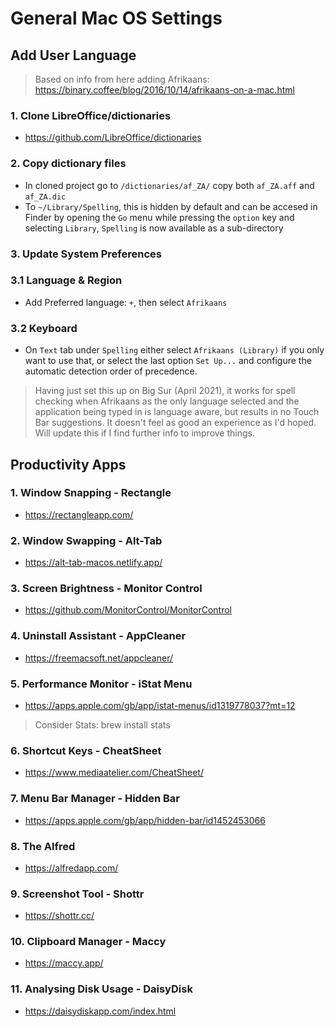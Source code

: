 # General Mac OS Settings

## Add User Language 

> Based on info from here adding Afrikaans: https://binary.coffee/blog/2016/10/14/afrikaans-on-a-mac.html

### 1. Clone LibreOffice/dictionaries
 -  https://github.com/LibreOffice/dictionaries

### 2. Copy dictionary files
 -  In cloned project go to ```/dictionaries/af_ZA/``` copy both ```af_ZA.aff``` and ```af_ZA.dic```
 - To ```~/Library/Spelling```, this is hidden by default and can be accesed in Finder by opening the ```Go``` menu while pressing the ```option``` key and selecting ```Library```, ```Spelling``` is now available as a sub-directory

 ### 3. Update System Preferences
 ### 3.1 Language & Region
 - Add Preferred language: ```+```, then select ```Afrikaans```
### 3.2 Keyboard
 - On ```Text``` tab under ```Spelling``` either select ```Afrikaans (Library)``` if you only want to use that, or select the last option ```Set Up...``` and configure the automatic detection order of precedence.

 >Having just set this up on Big Sur (April 2021), it works for spell checking when Afrikaans as the only language selected and the application being typed in is language aware, but results in no Touch Bar suggestions. It doesn't feel as good an experience as I'd hoped. Will update this if I find further info to improve things.

 ## Productivity Apps

 ### 1. Window Snapping - Rectangle
 - https://rectangleapp.com/

 ### 2. Window Swapping - Alt-Tab
 - https://alt-tab-macos.netlify.app/

 ### 3. Screen Brightness - Monitor Control
 - https://github.com/MonitorControl/MonitorControl

 ### 4. Uninstall Assistant - AppCleaner
 - https://freemacsoft.net/appcleaner/

 ### 5. Performance Monitor - iStat Menu
 - https://apps.apple.com/gb/app/istat-menus/id1319778037?mt=12
 > Consider Stats: brew install stats
 
 ### 6. Shortcut Keys - CheatSheet
 - https://www.mediaatelier.com/CheatSheet/

 ### 7. Menu Bar Manager - Hidden Bar
 - https://apps.apple.com/gb/app/hidden-bar/id1452453066

 ### 8. The Alfred
 - https://alfredapp.com/

 ### 9. Screenshot Tool - Shottr 
- https://shottr.cc/

### 10. Clipboard Manager - Maccy
- https://maccy.app/

### 11. Analysing Disk Usage - DaisyDisk
- https://daisydiskapp.com/index.html

